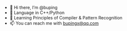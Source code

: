 - 👋 Hi there, I’m @buping
- 👀 Language in C++/Python
- 🌱 Learning Principles of Compiler & Pattern Recognition
- 📫 You can reach me with bupingx@qq.com
